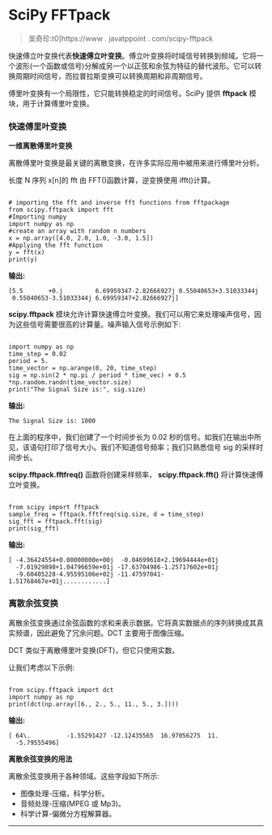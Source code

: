 # SciPy FFTpack

> 吴奇珍:t0]https://www . javatppoint . com/scipy-fftpack

快速傅立叶变换代表**快速傅立叶变换**。傅立叶变换将时域信号转换到频域。它将一个波形(一个函数或信号)分解成另一个以正弦和余弦为特征的替代波形。它可以转换周期时间信号，而拉普拉斯变换可以转换周期和非周期信号。

傅里叶变换有一个局限性，它只能转换稳定的时间信号。SciPy 提供 **fftpack** 模块，用于计算傅里叶变换。

### 快速傅里叶变换

**一维离散傅里叶变换**

离散傅里叶变换是最关键的离散变换，在许多实际应用中被用来进行傅里叶分析。

长度 N 序列 x[n]的 fft 由 FFT()函数计算，逆变换使用 ifft()计算。

```

# importing the fft and inverse fft functions from fftpackage
from scipy.fftpack import fft
#Importing numpy
import numpy as np
#create an array with random n numbers
x = np.array([4.0, 2.0, 1.0, -3.0, 1.5])
#Applying the fft function
y = fft(x)
print(y)

```

**输出:**

```
[5.5       +0.j         6.69959347-2.82666927j 0.55040653+3.51033344j
 0.55040653-3.51033344j 6.69959347+2.82666927j]

```

**scipy.fftpack** 模块允许计算快速傅立叶变换。我们可以用它来处理噪声信号，因为这些信号需要很高的计算量。噪声输入信号示例如下:

```

import numpy as np
time_step = 0.02
period = 5.
time_vector = np.arange(0, 20, time_step)
sig = np.sin(2 * np.pi / period * time_vec) + 0.5 *np.random.randn(time_vector.size)
print("The Signal Size is:", sig.size)

```

**输出:**

```
The Signal Size is: 1000

```

在上面的程序中，我们创建了一个时间步长为 0.02 秒的信号。如我们在输出中所见，该语句打印了信号大小。我们不知道信号频率；我们只熟悉信号 sig 的采样时间步长。

**scipy.fftpack.fftfreq()** 函数将创建采样频率， **scipy.fftpack.fft()** 将计算快速傅立叶变换。

```

from scipy import fftpack
sample_freq = fftpack.fftfreq(sig.size, d = time_step)
sig_fft = fftpack.fft(sig)
print(sig_fft)

```

**输出:**

```
[ -4.36424554+0.00000000e+00j  -0.04699618+2.19694444e+01j
  -7.01929898+1.04796659e+01j -17.63704986-1.25717602e+01j
  -9.60405228-4.95595106e+02j -11.47597041-1.51768467e+01j............]

```

### 离散余弦变换

离散余弦变换通过余弦函数的求和来表示数据。它将真实数据点的序列转换成其真实频谱，因此避免了冗余问题。DCT 主要用于图像压缩。

DCT 类似于离散傅里叶变换(DFT)，但它只使用实数。

让我们考虑以下示例:

```

from scipy.fftpack import dct
import numpy as np
print(dct(np.array([6., 2., 5., 11., 5., 3.])))

```

**输出:**

```
[ 64\.          -1.55291427 -12.12435565  16.97056275  11.
  -5.79555496]

```

**离散余弦变换的用法**

离散余弦变换用于各种领域。这些字段如下所示:

*   图像处理-压缩，科学分析。
*   音频处理-压缩(MPEG 或 Mp3)。
*   科学计算-偏微分方程解算器。

* * *
